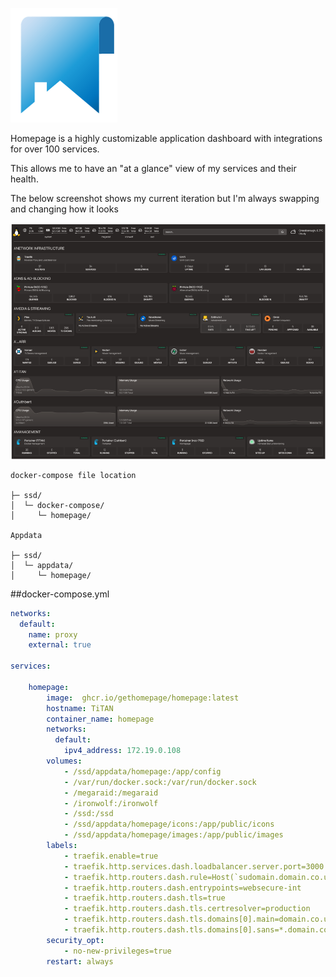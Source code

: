 
![](images/homepage.png)

Homepage is a highly customizable application dashboard with integrations for over 100 services.

This allows me to have an "at a glance" view of my services and their health.

The below screenshot shows my current iteration but I'm always swapping and changing how it looks

![](<images/homepage dash.png>)

```
docker-compose file location

├─ ssd/
│  └─ docker-compose/
│     └─ homepage/

Appdata

├─ ssd/
│  └─ appdata/
│     └─ homepage/
```

##docker-compose.yml

``` yaml
networks:
  default:
    name: proxy
    external: true

services:

    homepage:
        image:  ghcr.io/gethomepage/homepage:latest
        hostname: TiTAN
        container_name: homepage
        networks:
          default:
            ipv4_address: 172.19.0.108
        volumes:
            - /ssd/appdata/homepage:/app/config
            - /var/run/docker.sock:/var/run/docker.sock
            - /megaraid:/megaraid
            - /ironwolf:/ironwolf
            - /ssd:/ssd
            - /ssd/appdata/homepage/icons:/app/public/icons
            - /ssd/appdata/homepage/images:/app/public/images
        labels:
            - traefik.enable=true
            - traefik.http.services.dash.loadbalancer.server.port=3000
            - traefik.http.routers.dash.rule=Host(`sudomain.domain.co.uk`)
            - traefik.http.routers.dash.entrypoints=websecure-int
            - traefik.http.routers.dash.tls=true
            - traefik.http.routers.dash.tls.certresolver=production
            - traefik.http.routers.dash.tls.domains[0].main=domain.co.uk
            - traefik.http.routers.dash.tls.domains[0].sans=*.domain.co.uk
        security_opt:
            - no-new-privileges=true
        restart: always
```

